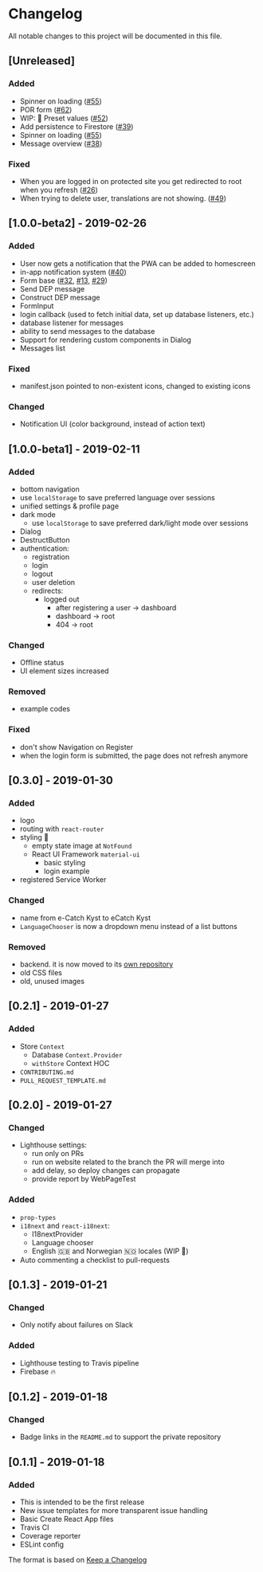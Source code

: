 # Changelog
All notable changes to this project will be documented in this file.

## [Unreleased]
### Added
- Spinner on loading ([#55](https://github.com/ecatch-kyst/web/issues/55))
- POR form ([#62](https://github.com/ecatch-kyst/web/issues/62))
- WIP: 🚧 Preset values ([#52](https://github.com/ecatch-kyst/web/issues/22))
- Add persistence to Firestore ([#39](https://github.com/ecatch-kyst/web/issues/39))
- Spinner on loading ([#55](https://github.com/ecatch-kyst/web/issues/55))
- Message overview ([#38](https://github.com/ecatch-kyst/web/issues/38))

### Fixed
- When you are logged in on protected site you get redirected to root when you refresh ([#26](https://github.com/ecatch-kyst/web/issues/26))
- When trying to delete user, translations are not showing. ([#49](https://github.com/ecatch-kyst/web/issues/49))

## [1.0.0-beta2] - 2019-02-26
### Added
- User now gets a notification that the PWA can be added to homescreen
- in-app notification system ([#40](https://github.com/ecatch-kyst/web/issues/40))
- Form base ([#32](https://github.com/ecatch-kyst/web/issues/32), [#13](https://github.com/ecatch-kyst/web/issues/13), [#29](https://github.com/ecatch-kyst/web/issues/29))
- Send DEP message
- Construct DEP message
- FormInput
- login callback (used to fetch initial data, set up database listeners, etc.)
- database listener for messages
- ability to send messages to the database
- Support for rendering custom components in Dialog
- Messages list
### Fixed
- manifest.json pointed to non-existent icons, changed to existing icons
### Changed
- Notification UI (color background, instead of action text)

## [1.0.0-beta1] - 2019-02-11
### Added
- bottom navigation
- use `localStorage` to save preferred language over sessions
- unified settings & profile page
- dark mode
    - use `localStorage` to save preferred dark/light mode over sessions
- Dialog
- DestructButton
- authentication:
    - registration
    - login
    - logout
    - user deletion
    - redirects:
        - logged out
            - after registering a user -> dashboard
            - dashboard -> root
            - 404 -> root
### Changed
- Offline status
- UI element sizes increased
### Removed
- example codes
### Fixed
- don't show Navigation on Register
- when the login form is submitted, the page does not refresh anymore

## [0.3.0] - 2019-01-30
### Added
- logo
- routing with `react-router`
- styling 💄
  - empty state image at `NotFound`
  - React UI Framework `material-ui`
    - basic styling
    - login example
- registered Service Worker

### Changed
- name from e-Catch Kyst to eCatch Kyst
- `LanguageChooser` is now a dropdown menu instead of a list buttons

### Removed
- backend. it is now moved to its [own repository](https://github.com/ecatch-kyst/backend)
- old CSS files
- old, unused images


## [0.2.1] - 2019-01-27
### Added
- Store `Context`
  - Database `Context.Provider`
  - `withStore` Context HOC
- `CONTRIBUTING.md`
- `PULL_REQUEST_TEMPLATE.md`

## [0.2.0] - 2019-01-27
### Changed
- Lighthouse settings:
  - run only on PRs
  - run on website related to the branch the PR will merge into
  - add delay, so deploy changes can propagate
  - provide report by WebPageTest
  
### Added
- `prop-types`
- `i18next` and `react-i18next`:
  - I18nextProvider
  - Language chooser
  - English 🇬🇧 and Norwegian 🇳🇴 locales (WIP 🚧)
- Auto commenting a checklist to pull-requests

## [0.1.3] - 2019-01-21
### Changed
- Only notify about failures on Slack

### Added
- Lighthouse testing to Travis pipeline
- Firebase 🔥


## [0.1.2] - 2019-01-18
### Changed
- Badge links in the `README.md` to support the private repository

## [0.1.1] - 2019-01-18
### Added
- This is intended to be the first release
- New issue templates for more transparent issue handling
- Basic Create React App files
- Travis CI
- Coverage reporter
- ESLint config

The format is based on [Keep a Changelog](https://keepachangelog.com/en/1.0.0/)
